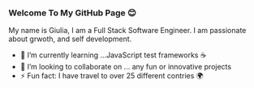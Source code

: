 ### Welcome To My GitHub Page 😊


My name is Giulia, I am a Full Stack Software Engineer. I am passionate about grwoth, and self development. 

- 🌱 I’m currently learning ...JavaScript test frameworks ☕️ 
- 👯 I’m looking to collaborate on ... any fun or innovative projects  
- ⚡ Fun fact: I have travel to over 25 different contries 🌍


